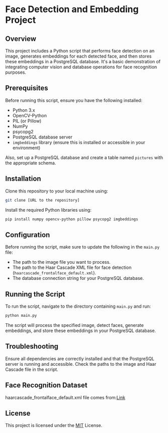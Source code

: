 # Face Detection and Embedding Project

## Overview
This project includes a Python script that performs face detection on an image, generates embeddings for each detected face, and then stores these embeddings in a PostgreSQL database. It's a basic demonstration of integrating computer vision and database operations for face recognition purposes.

## Prerequisites
Before running this script, ensure you have the following installed:
- Python 3.x
- OpenCV-Python
- PIL (or Pillow)
- NumPy
- psycopg2
- PostgreSQL database server
- `imgbeddings` library (ensure this is installed or accessible in your environment)

Also, set up a PostgreSQL database and create a table named `pictures` with the appropriate schema.

## Installation
Clone this repository to your local machine using:

```bash
git clone [URL to the repository]
```

Install the required Python libraries using:

```bash
pip install numpy opencv-python pillow psycopg2 imgbeddings
```

## Configuration
Before running the script, make sure to update the following in the `main.py` file:
- The path to the image file you want to process.
- The path to the Haar Cascade XML file for face detection (`haarcascade_frontalface_default.xml`).
- The database connection string for your PostgreSQL database.

## Running the Script
To run the script, navigate to the directory containing `main.py` and run:

```bash
python main.py
```

The script will process the specified image, detect faces, generate embeddings, and store these embeddings in your PostgreSQL database.

## Troubleshooting
Ensure all dependencies are correctly installed and that the PostgreSQL server is running and accessible. Check the paths to the image and Haar Cascade file in the script.

## Face Recognition Dataset
haarcascade_frontalface_default.xml file comes from:[Link](https://github.com/kipr/opencv/blob/master/data/haarcascades/haarcascade_frontalface_default.xml)

## License

This project is licensed under the [MIT](LICENSE.md) License.



